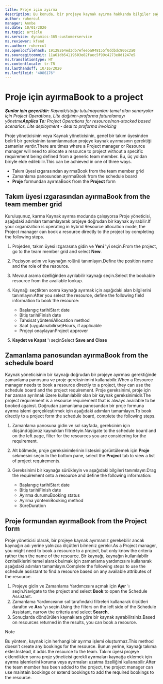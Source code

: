 ```yaml
---
title: Proje için ayırma
description: Bu konuda, bir projeye kaynak ayırma hakkında bilgiler sağlanmaktadır.
author: ruhercul
manager: Annbe
ms.date: 10/01/2020
ms.topic: article
ms.service: dynamics-365-customerservice
ms.reviewer: kfend
ms.author: ruhercul
ms.openlocfilehash: 19128264ed3db7efeeba948155f0ddbdc806c2a0
ms.sourcegitcommit: 11a61db54119503e82faec5f99c4273e8d1247e5
ms.translationtype: HT
ms.contentlocale: tr-TR
ms.lasthandoff: 10/16/2020
ms.locfileid: "4086176"
---
```

# <a name="book-to-a-project"></a><span data-ttu-id="bec47-103">Proje için ayırma</span><span class="sxs-lookup"><span data-stu-id="bec47-103">Book to a project</span></span>

<span data-ttu-id="bec47-104">_**Şunlar için geçerlidir:** Kaynak/stoğu tutulmayanları temel alan senaryolar için Project Operations, Lite dağıtımı-proforma faturalamayı yönetme_</span><span class="sxs-lookup"><span data-stu-id="bec47-104">_**Applies To:** Project Operations for resource/non-stocked based scenarios, Lite deployment - deal to proforma invoicing_</span></span>

<span data-ttu-id="bec47-105">Proje yöneticisinin veya Kaynak yöneticisinin, genel bir takım üyesinden belirli bir gereksinim tanımlanmadan projeye kaynak ayırmasının gerektiği zamanlar vardır.</span><span class="sxs-lookup"><span data-stu-id="bec47-105">There are times where a Project manager or Resource manager will need to allocate a resource to project without a specific requirement being defined from a generic team member.</span></span> <span data-ttu-id="bec47-106">Bu, üç yoldan biriyle elde edilebilir.</span><span class="sxs-lookup"><span data-stu-id="bec47-106">This can be achieved in one of three ways.</span></span>

- <span data-ttu-id="bec47-107">Takım üyesi ızgarasından ayırma</span><span class="sxs-lookup"><span data-stu-id="bec47-107">Book from the team member grid</span></span>
- <span data-ttu-id="bec47-108">Zamanlama panosundan ayırma</span><span class="sxs-lookup"><span data-stu-id="bec47-108">Book from the schedule board</span></span>
- <span data-ttu-id="bec47-109">**Proje** formundan ayırma</span><span class="sxs-lookup"><span data-stu-id="bec47-109">Book from the **Project** form</span></span>

## <a name="book-from-the-team-member-grid"></a><span data-ttu-id="bec47-110">Takım üyesi ızgarasından ayırma</span><span class="sxs-lookup"><span data-stu-id="bec47-110">Book from the team member grid</span></span>

<span data-ttu-id="bec47-111">Kuruluşunuz, karma Kaynak ayırma modunda çalışıyorsa Proje yöneticisi, aşağıdaki adımları tamamlayarak projeye doğrudan bir kaynak ayırabilir.</span><span class="sxs-lookup"><span data-stu-id="bec47-111">If your organization is operating in hybrid Resource allocation mode, the Project manager can book a resource directly to the project by completing the following steps.</span></span>

1. <span data-ttu-id="bec47-112">Projeden, takım üyesi ızgarasına gidin ve **Yeni** 'yi seçin.</span><span class="sxs-lookup"><span data-stu-id="bec47-112">From the project, go to the team member grid and select **New**.</span></span>
2. <span data-ttu-id="bec47-113">Pozisyon adını ve kaynağın rolünü tanımlayın.</span><span class="sxs-lookup"><span data-stu-id="bec47-113">Define the position name and the role of the resource.</span></span>
3. <span data-ttu-id="bec47-114">Mevcut arama özelliğinden ayrılabilir kaynağı seçin.</span><span class="sxs-lookup"><span data-stu-id="bec47-114">Select the bookable resource from the available lookup.</span></span>
4. <span data-ttu-id="bec47-115">Kaynağı seçtikten sonra kaynağı ayırmak için aşağıdaki alan bilgilerini tanımlayın:</span><span class="sxs-lookup"><span data-stu-id="bec47-115">After you select the resource, define the following field information to book the resource:</span></span>

    - <span data-ttu-id="bec47-116">Başlangıç tarihi</span><span class="sxs-lookup"><span data-stu-id="bec47-116">Start date</span></span>
    - <span data-ttu-id="bec47-117">Bitiş tarihi</span><span class="sxs-lookup"><span data-stu-id="bec47-117">Finish date</span></span>
    - <span data-ttu-id="bec47-118">Tahsisat yöntemi</span><span class="sxs-lookup"><span data-stu-id="bec47-118">Allocation method</span></span>
    - <span data-ttu-id="bec47-119">Saat (uygulanabilirse)</span><span class="sxs-lookup"><span data-stu-id="bec47-119">Hours, if applicable</span></span>
    - <span data-ttu-id="bec47-120">Projeyi onaylayan</span><span class="sxs-lookup"><span data-stu-id="bec47-120">Project approver</span></span>

6. <span data-ttu-id="bec47-121">**Kaydet ve Kapat** 'ı seçin</span><span class="sxs-lookup"><span data-stu-id="bec47-121">Select **Save and Close**</span></span>

## <a name="book-from-the-schedule-board"></a><span data-ttu-id="bec47-122">Zamanlama panosundan ayırma</span><span class="sxs-lookup"><span data-stu-id="bec47-122">Book from the schedule board</span></span>

<span data-ttu-id="bec47-123">Kaynak yöneticisinin bir kaynağı doğrudan bir projeye ayırması gerektiğinde zamanlama panosunu ve proje gereksinimini kullanabilir.</span><span class="sxs-lookup"><span data-stu-id="bec47-123">When a Resource manager needs to book a resource directly to a project, they can use the schedule board and the project requirement.</span></span> <span data-ttu-id="bec47-124">Proje gereksinimi, proje için her zaman ayrılmak üzere kullanılabilir olan bir kaynak gereksinimidir.</span><span class="sxs-lookup"><span data-stu-id="bec47-124">The project requirement is a resource requirement that is always available to be booked against.</span></span> <span data-ttu-id="bec47-125">Doğrudan zamanlama panosundan bir proje formuna ayırma işlemi gerçekleştirmek için aşağıdaki adımları tamamlayın.</span><span class="sxs-lookup"><span data-stu-id="bec47-125">To book directly to a project form the schedule board, complete the following steps.</span></span>

1. <span data-ttu-id="bec47-126">Zamanlama panosuna gidin ve sol sayfada, gereksinim için düşündüğünüz kaynakları filtreleyin.</span><span class="sxs-lookup"><span data-stu-id="bec47-126">Navigate to the schedule board and on the left page, filter for the resources you are considering for the requirement.</span></span>
2. <span data-ttu-id="bec47-127">Alt bölmede, proje gereksinimlerinin listesini görüntülemek için **Proje** sekmesini seçin.</span><span class="sxs-lookup"><span data-stu-id="bec47-127">In the bottom pane, select the **Project** tab to view a list of project requirements.</span></span>
3. <span data-ttu-id="bec47-128">Gereksinimi bir kaynağa sürükleyin ve aşağıdaki bilgileri tanımlayın:</span><span class="sxs-lookup"><span data-stu-id="bec47-128">Drag the requirement onto a resource and define the following information:</span></span>

    - <span data-ttu-id="bec47-129">Başlangıç tarihi</span><span class="sxs-lookup"><span data-stu-id="bec47-129">Start date</span></span>
    - <span data-ttu-id="bec47-130">Bitiş tarihi</span><span class="sxs-lookup"><span data-stu-id="bec47-130">Finish date</span></span>
    - <span data-ttu-id="bec47-131">Ayırma durumu</span><span class="sxs-lookup"><span data-stu-id="bec47-131">Booking status</span></span>
    - <span data-ttu-id="bec47-132">Ayırma yöntemi</span><span class="sxs-lookup"><span data-stu-id="bec47-132">Booking method</span></span>
    - <span data-ttu-id="bec47-133">Süre</span><span class="sxs-lookup"><span data-stu-id="bec47-133">Duration</span></span>

## <a name="book-from-the-project-form"></a><span data-ttu-id="bec47-134">Proje formundan ayırma</span><span class="sxs-lookup"><span data-stu-id="bec47-134">Book from the Project form</span></span>

<span data-ttu-id="bec47-135">Proje yöneticisi olarak, bir projeye kaynak ayırmanız gerekebilir ancak kaynağın adı yerine yalnızca ölçütleri bilmeniz gerekir.</span><span class="sxs-lookup"><span data-stu-id="bec47-135">As a Project manager, you might need to book a resource to a project, but only know the criteria rather than the name of the resource.</span></span> <span data-ttu-id="bec47-136">Bir kaynağı, kaynağın kullanılabilir özniteliklerini temel alarak bulmak için zamanlama yardımcısını kullanarak aşağıdaki adımları tamamlayın.</span><span class="sxs-lookup"><span data-stu-id="bec47-136">Complete the following steps to use the schedule assistant to find a resource based on any available attributes of the resource.</span></span> 

1. <span data-ttu-id="bec47-137">Projeye gidin ve Zamanlama Yardımcısını açmak için **Ayır** 'ı seçin.</span><span class="sxs-lookup"><span data-stu-id="bec47-137">Navigate to the project and select **Book** to open the Schedule Assistant.</span></span>
2. <span data-ttu-id="bec47-138">Zamanlama Yardımcısının sol tarafındaki filtreleri kullanarak ölçütleri daraltın ve **Ara** 'yı seçin.</span><span class="sxs-lookup"><span data-stu-id="bec47-138">Using the filters on the left side of the Schedule Assistant, narrow the criteria and select **Search.**</span></span>
3. <span data-ttu-id="bec47-139">Sonuçlarda döndürülen kaynaklara göre bir kaynak ayırabilirsiniz.</span><span class="sxs-lookup"><span data-stu-id="bec47-139">Based on resources returned in the results, you can book a resource.</span></span>

> [!NOTE]
> <span data-ttu-id="bec47-140">Bu yöntem, kaynak için herhangi bir ayırma işlemi oluşturmaz.</span><span class="sxs-lookup"><span data-stu-id="bec47-140">This method doesn't create any bookings for the resource.</span></span> <span data-ttu-id="bec47-141">Bunun yerine, kaynağı takıma ekler.</span><span class="sxs-lookup"><span data-stu-id="bec47-141">Instead, it adds the resource to the team.</span></span> <span data-ttu-id="bec47-142">Takım üyesi projeye eklendikten sonra proje yöneticisi gerekli ayırmaları kaynağa eklemek için ayırma işlemlerini koruma veya ayırmaları uzatma özelliğini kullanabilir.</span><span class="sxs-lookup"><span data-stu-id="bec47-142">After the team member has been added to the project, the project manager can use maintain bookings or extend bookings to add the required bookings to the resource.</span></span>

